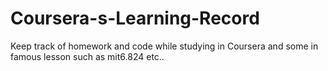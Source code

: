 # Coursera-s-Learning-Record
Keep track of  homework and code while studying in Coursera
and some in famous lesson such as mit6.824 etc..
